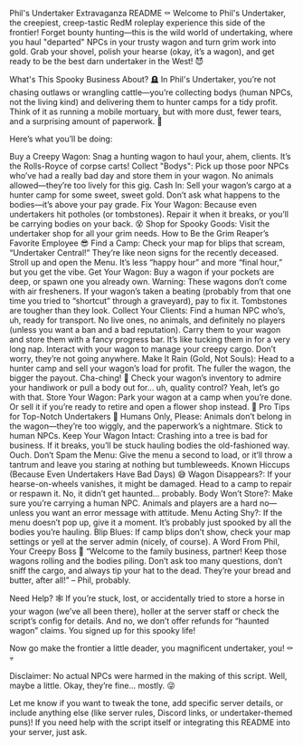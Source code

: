 Phil's Undertaker Extravaganza README ⚰️
Welcome to Phil's Undertaker, the creepiest, creep-tastic RedM roleplay experience this side of the frontier! Forget bounty hunting—this is the wild world of undertaking, where you haul "departed" NPCs in your trusty wagon and turn grim work into gold. Grab your shovel, polish your hearse (okay, it’s a wagon), and get ready to be the best darn undertaker in the West! 😈

What's This Spooky Business About? 🪦
In Phil's Undertaker, you’re not chasing outlaws or wrangling cattle—you’re collecting bodys (human NPCs, not the living kind) and delivering them to hunter camps for a tidy profit. Think of it as running a mobile mortuary, but with more dust, fewer tears, and a surprising amount of paperwork. 📜

Here’s what you’ll be doing:

Buy a Creepy Wagon: Snag a hunting wagon to haul your, ahem, clients. It’s the Rolls-Royce of corpse carts!
Collect "Bodys": Pick up those poor NPCs who’ve had a really bad day and store them in your wagon. No animals allowed—they’re too lively for this gig.
Cash In: Sell your wagon’s cargo at a hunter camp for some sweet, sweet gold. Don’t ask what happens to the bodies—it’s above your pay grade.
Fix Your Wagon: Because even undertakers hit potholes (or tombstones). Repair it when it breaks, or you’ll be carrying bodies on your back. 😵
Shop for Spooky Goods: Visit the undertaker shop for all your grim needs.
How to Be the Grim Reaper’s Favorite Employee 😎
Find a  Camp:
Check your map for blips that scream, “Undertaker Central!” They’re like neon signs for the recently deceased.
Stroll up and open the Menu. It’s less “happy hour” and more “final hour,” but you get the vibe.
Get Your Wagon:
Buy a  wagon if your pockets are deep, or spawn one you already own. Warning: These wagons don’t come with air fresheners.
If your wagon’s taken a beating (probably from that one time you tried to “shortcut” through a graveyard), pay to fix it. Tombstones are tougher than they look.
Collect Your Clients:
Find a human NPC who’s, uh, ready for transport. No live ones, no animals, and definitely no players (unless you want a ban and a bad reputation).
Carry them to your wagon and store them with a fancy progress bar. It’s like tucking them in for a very long nap.
Interact with your wagon to manage your creepy cargo. Don’t worry, they’re not going anywhere.
Make It Rain (Gold, Not Souls):
Head to a hunter camp and sell your wagon’s load for profit. The fuller the wagon, the bigger the payout. Cha-ching! 💸
Check your wagon’s inventory to admire your handiwork or pull a body out for... uh, quality control? Yeah, let’s go with that.
Store Your Wagon:
Park your wagon at a camp when you’re done. Or sell it if you’re ready to retire and open a flower shop instead. 🌸
Pro Tips for Top-Notch Undertakers 🖤
Humans Only, Please: Animals don’t belong in the wagon—they’re too wiggly, and the paperwork’s a nightmare. Stick to human NPCs.
Keep Your Wagon Intact: Crashing into a tree is bad for business. If it breaks, you’ll be stuck hauling bodies the old-fashioned way. Ouch.
Don’t Spam the Menu: Give the menu a second to load, or it’ll throw a tantrum and leave you staring at nothing but tumbleweeds.
Known Hiccups (Because Even Undertakers Have Bad Days) 😅
Wagon Disappears?: If your hearse-on-wheels vanishes, it might be damaged. Head to a camp to repair or respawn it. No, it didn’t get haunted... probably.
Body Won’t Store?: Make sure you’re carrying a human NPC. Animals and players are a hard no—unless you want an error message with attitude.
Menu Acting Shy?: If the menu doesn’t pop up, give it a moment. It’s probably just spooked by all the bodies you’re hauling.
Blip Blues: If camp blips don’t show, check your map settings or yell at the server admin (nicely, of course).
A Word From Phil, Your Creepy Boss 👻
“Welcome to the family business, partner! Keep those wagons rolling and the bodies piling. Don’t ask too many questions, don’t sniff the cargo, and always tip your hat to the dead. They’re your bread and butter, after all!” – Phil, probably.

Need Help? 🕸️
If you’re stuck, lost, or accidentally tried to store a horse in your wagon (we’ve all been there), holler at the server staff or check the script’s config for details. And no, we don’t offer refunds for “haunted wagon” claims. You signed up for this spooky life!

Now go make the frontier a little deader, you magnificent undertaker, you! ⚰️💀

Disclaimer: No actual NPCs were harmed in the making of this script. Well, maybe a little. Okay, they’re fine... mostly. 😜

Let me know if you want to tweak the tone, add specific server details, or include anything else (like server rules, Discord links, or undertaker-themed puns)! If you need help with the script itself or integrating this README into your server, just ask.







